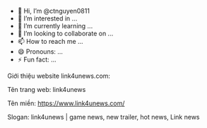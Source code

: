 - 👋 Hi, I’m @ctnguyen0811
- 👀 I’m interested in ...
- 🌱 I’m currently learning ...
- 💞️ I’m looking to collaborate on ...
- 📫 How to reach me ...
- 😄 Pronouns: ...
- ⚡ Fun fact: ...

<!---
ctnguyen0811/ctnguyen0811 is a ✨ special ✨ repository because its `README.md` (this file) appears on your GitHub profile.
You can click the Preview link to take a look at your changes.
--->
Giới thiệu website link4unews.com:

Tên trang web: link4unews

Tên miền: https://www.link4unews.com/

Slogan: link4unews | game news, new trailer, hot news, Link news
